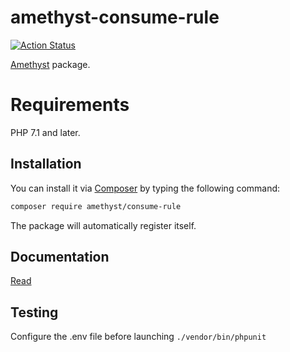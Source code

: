 # amethyst-consume-rule

[![Action Status](https://github.com/amethyst-php/consume-rule/workflows/test/badge.svg)](https://github.com/amethyst-php/consume-rule/actions)

[Amethyst](https://github.com/amethyst-php/amethyst) package.

# Requirements

PHP 7.1 and later.

## Installation

You can install it via [Composer](https://getcomposer.org/) by typing the following command:

```bash
composer require amethyst/consume-rule
```

The package will automatically register itself.

## Documentation

[Read](docs/index.md)

## Testing

Configure the .env file before launching `./vendor/bin/phpunit`
